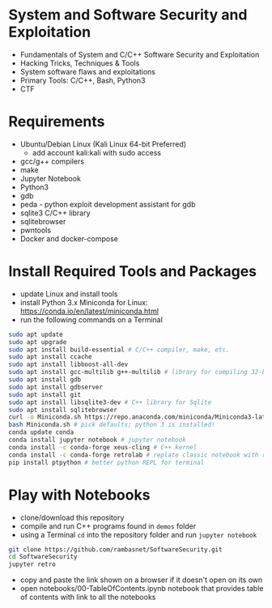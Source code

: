 # System and Software Security and Exploitation

- Fundamentals of System and C/C++ Software Security and Exploitation
- Hacking Tricks, Techniques & Tools
- System software flaws and exploitations
- Primary Tools: C/C++, Bash, Python3
- CTF

# Requirements

- Ubuntu/Debian Linux (Kali Linux 64-bit Preferred)
  - add account kali:kali with sudo access
- gcc/g++ compilers
- make
- Jupyter Notebook
- Python3
- gdb
- peda - python exploit development assistant for gdb
- sqlite3 C/C++ library
- sqlitebrowser
- pwntools
- Docker and docker-compose


# Install Required Tools and Packages

- update Linux and install tools
- install Python 3.x Miniconda for Linux: https://conda.io/en/latest/miniconda.html
- run the following commands on a Terminal

```bash
sudo apt update
sudo apt upgrade
sudo apt install build-essential # C/C++ compiler, make, etc.
sudo apt install ccache
sudo apt install libboost-all-dev
sudo apt install gcc-multilib g++-multilib # library for compiling 32-bit
sudo apt install gdb
sudo apt install gdbserver
sudo apt install git
sudo apt install libsqlite3-dev # C++ library for Sqlite
sudo apt install sqlitebrowser
curl -o Miniconda.sh https://repo.anaconda.com/miniconda/Miniconda3-latest-Linux-x86_64.sh
bash Miniconda.sh # pick defaults; python 3 is installed!
conda update conda
conda install jupyter notebook # jupyter notebook
conda install -c conda-forge xeus-cling # C++ kernel
conda install -c conda-forge retrolab # replate classic notebook with retro style
pip install ptpython # better python REPL for terminal
```

# Play with Notebooks

- clone/download this repository
- compile and run C++ programs found in `demos` folder
- using a Terminal `cd` into the repository folder and run `jupyter notebook`

```bash
git clone https://github.com/rambasnet/SoftwareSecurity.git
cd SoftwareSecurity
jupyter retro
```

- copy and paste the link shown on a browser if it doesn't open on its own
- open notebooks/00-TableOfContents.ipynb notebook that provides table of contents with link to all the notebooks
